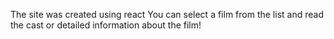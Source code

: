 The site was created using react
You can select a film from the list and read the cast or detailed information about the film!


